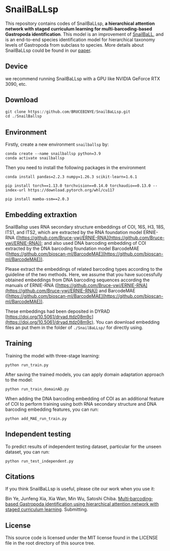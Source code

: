 # SnailBaLLsp

This repository contains codes of SnailBaLLsp, **a hierarchical attention network with staged curriculum learning for multi‐barcoding‐based Gastropoda identification**. This model is an improvement of [SnailBaLL](https://github.com/BRUCEBINYE/SnailBaLL), and is an end-to-end species identification model for hierarchical taxonomy levels of Gastropoda from subclass to species. More details about SnailBaLLsp could be found in our [paper]().

## Device
we recommend running SnailBaLLsp with a GPU like NVIDIA GeForce RTX 3090, etc. 

## Download
```python
git clone https://github.com/BRUCEBINYE/SnailBaLLsp.git
cd ./SnailBallsp
```

## Environment

Firstly, create a new environment `snailballsp` by:

```
conda create --name snailballsp python=3.9
conda activate snailballsp
```

Then you need to install the following packages in the environment

```
conda install pandas=2.2.3 numpy=1.26.3 scikit-learn=1.6.1

pip install torch==1.13.0 torchvision==0.14.0 torchaudio==0.13.0 --index-url https://download.pytorch.org/whl/cu117

pip install mamba-ssm==2.0.3
```


## Embedding extraxtion

SnailBallsp uses RNA secondary structure embeddings of COI, 16S, H3, 18S, ITS1, and ITS2, which are extracted by the RNA foundation model ERNIE-RNA ([https://github.com/Bruce-ywj/ERNIE-RNA](https://github.com/Bruce-ywj/ERNIE-RNA)); and also used DNA barcoding embedding of COI extracted by the DNA barcoding foundation model BarcodeMAE ([https://github.com/bioscan-ml/BarcodeMAE](https://github.com/bioscan-ml/BarcodeMAE)). 

Please extract the embeddings of related barcoding types according to the guideline of the two methods. Here, we assume that you have successfully obtained embeddings from DNA barcoding sequences according the manuals of ERNIE-RNA ([https://github.com/Bruce-ywj/ERNIE-RNA](https://github.com/Bruce-ywj/ERNIE-RNA)) and BarcodeMAE ([https://github.com/bioscan-ml/BarcodeMAE](https://github.com/bioscan-ml/BarcodeMAE)). 

These embeddings had been deposited in DYRAD [https://doi.org/10.5061/dryad.ttdz08m9c](https://doi.org/10.5061/dryad.ttdz08m9c). You can download embedding files an put them in the folder of `./SnailBaLLsp/` for directly using.

## Training

Training the model with three-stage learning:

```
python run_train.py
```

After saving the trained models, you can apply domain adaptation approach to the model:

```
python run_train_domainAD.py
```

When adding the DNA barcoding embedding of COI as an additional feature of COI to perform training using both RNA secondary structure and DNA barcoding embedding features, you can run:

```
python add_MAE_run_train.py
```

## Independent testing

To predict results of independent testing dataset, particular for the unseen dataset, you can run: 

```
python run_test_independent.py
```

## Citations

If you think SnailBaLLsp is useful, please cite our work when you use it:

Bin Ye, Junfeng Xia, Xia Wan, Min Wu, Satoshi Chiba. [Multi‐barcoding‐based Gastropoda identification using hierarchical attention network with staged curriculum learning](). Submitting.

## License

This source code is licensed under the MIT license found in the LICENSE file in the root directory of this source tree.
